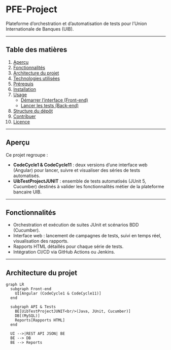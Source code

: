 # PFE-Project

Plateforme d’orchestration et d’automatisation de tests pour l’Union Internationale de Banques (UIB).

---

## Table des matières

1. [Aperçu](#aperçu)  
2. [Fonctionnalités](#fonctionnalités)  
3. [Architecture du projet](#architecture-du-projet)  
4. [Technologies utilisées](#technologies-utilisées)  
5. [Prérequis](#prérequis)  
6. [Installation](#installation)  
7. [Usage](#usage)  
   - [Démarrer l’interface (Front-end)](#démarrer-linterface-front-end)  
   - [Lancer les tests (Back-end)](#lancer-les-tests-back-end)  
8. [Structure du dépôt](#structure-du-dépôt)  
9. [Contribuer](#contribuer)  
10. [Licence](#licence)  

---

## Aperçu

Ce projet regroupe :

- **CodeCycle1 & CodeCycle11** : deux versions d’une interface web (Angular) pour lancer, suivre et visualiser des séries de tests automatisés.  
- **UibTestProjectJUNIT** : ensemble de tests automatisés (JUnit 5, Cucumber) destinés à valider les fonctionnalités métier de la plateforme bancaire UIB.

---

## Fonctionnalités

- Orchestration et exécution de suites JUnit et scénarios BDD (Cucumber).  
- Interface web : lancement de campagnes de tests, suivi en temps réel, visualisation des rapports.  
- Rapports HTML détaillés pour chaque série de tests.  
- Intégration CI/CD via GitHub Actions ou Jenkins.  

---

## Architecture du projet

```mermaid
graph LR
  subgraph Front-end
    UI[Angular (CodeCycle1 & CodeCycle11)]
  end

  subgraph API & Tests
    BE[UibTestProjectJUNIT<br/>(Java, JUnit, Cucumber)]
    DB[(MySQL)]
    Reports[Rapports HTML]
  end

  UI -->|REST API JSON| BE
  BE --> DB
  BE --> Reports
